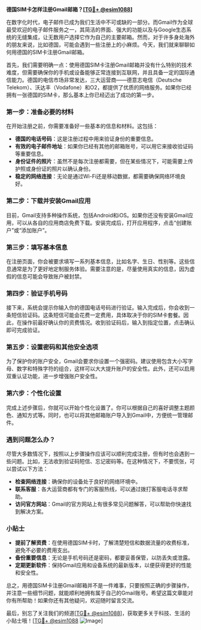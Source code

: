 **德国SIM卡怎样注册Gmail邮箱？[[TG💪+ @esim1088](https://t.me/s/esim1088)]**

在数字化时代，电子邮件已成为我们生活中不可或缺的一部分。而Gmail作为全球最受欢迎的电子邮件服务之一，其简洁的界面、强大的功能以及与Google生态系统的无缝集成，让无数用户选择它作为自己的主要邮箱。然而，对于许多身处海外的朋友来说，比如德国，可能会遇到一些注册上的小麻烦。今天，我们就来聊聊如何用德国的SIM卡注册Gmail邮箱。

首先，我们需要明确一点：使用德国SIM卡注册Gmail邮箱并没有什么特别的技术难度，但需要确保你的手机或设备能够正常连接到互联网，并且具备一定的国际通信能力。德国的电信市场非常发达，三大运营商——德意志电信（Deutsche Telekom）、沃达丰（Vodafone）和O2，都提供了优质的网络服务。如果你已经拥有一张德国的SIM卡，那么基本上你已经迈出了成功的第一步。

### 第一步：准备必要的材料

在开始注册之前，你需要准备好一些基本的信息和材料。这包括：

- **德国的电话号码**：这是注册过程中用来验证身份的重要信息。
- **有效的电子邮件地址**：如果你已经有其他的邮箱账号，可以用它来接收验证码等重要信息。
- **身份证件的照片**：虽然不是每次注册都需要，但在某些情况下，可能需要上传护照或身份证的照片以确认身份。
- **稳定的网络连接**：无论是通过Wi-Fi还是移动数据，都需要确保网络环境良好。

### 第二步：下载并安装Gmail应用

目前，Gmail支持多种操作系统，包括Android和iOS。如果你还没有安装Gmail应用，可以从各自的应用商店免费下载。安装完成后，打开应用程序，点击“创建账户”或“添加账户”。

### 第三步：填写基本信息

在注册页面，你会被要求填写一系列基本信息，比如名字、生日、性别等。这些信息通常是为了更好地定制服务体验。需要注意的是，尽量使用真实的信息，因为虚假的信息可能会导致账户被封禁。

### 第四步：验证手机号码

接下来，系统会提示你输入你的德国电话号码进行验证。输入完成后，你会收到一条短信验证码。这条短信可能会花费一定费用，具体取决于你的SIM卡套餐。因此，在操作前最好确认你的资费情况。收到验证码后，输入到指定位置，点击确认即可完成验证。

### 第五步：设置密码和其他安全选项

为了保护你的账户安全，Gmail会要求你设置一个强密码。建议使用包含大小写字母、数字和特殊字符的组合，这样可以大大提升账户的安全性。此外，还可以启用双重认证功能，进一步增强账户安全性。

### 第六步：个性化设置

完成上述步骤后，你就可以开始个性化设置了。你可以根据自己的喜好调整主题颜色、通知方式等。同时，也可以将其他邮箱账户导入到Gmail中，方便统一管理邮件。

### 遇到问题怎么办？

尽管大多数情况下，按照以上步骤操作应该可以顺利完成注册，但有时也会遇到一些问题。比如，无法收到验证码短信、忘记密码等。在这种情况下，不要慌张，可以尝试以下方法：

- **检查网络连接**：确保你的设备处于良好的网络环境中。
- **联系客服**：各大运营商都有专门的客服热线，可以通过拨打客服电话寻求帮助。
- **访问官方网站**：Gmail的官方网站上有很多常见问题解答，可以帮助你快速找到解决方案。

### 小贴士

- **提前了解资费**：在使用德国SIM卡时，了解清楚短信和数据流量的收费标准，避免不必要的费用支出。
- **备份重要信息**：无论是手机号码还是密码，都要妥善保管，以防丢失或泄露。
- **定期更新软件**：保持Gmail应用和设备系统的最新版本，以便获得更好的性能和安全性。

总之，用德国SIM卡注册Gmail邮箱并不是一件难事，只要按照正确的步骤操作，并注意一些细节问题，就能顺利地拥有属于自己的Gmail账号。希望这篇文章能对你有所帮助！如果你还有其他疑问，欢迎随时留言交流。

最后，别忘了关注我们的频道[[TG💪+ @esim1088](https://t.me/s/esim1088)]，获取更多关于科技、生活的小贴士哦！[[TG💪+ @esim1088](https://t.me/s/esim1088) ![Image](https://i.postimg.cc/4NQfJmqS/Snipaste-2025-05-13-00-14-12.png)]